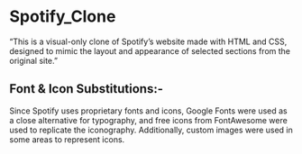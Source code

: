 # Spotify_Clone
“This is a visual-only clone of Spotify’s website made with HTML and CSS, designed to mimic the layout and appearance of selected sections from the original site.”
## Font & Icon Substitutions:-
Since Spotify uses proprietary fonts and icons, Google Fonts were used as a close alternative for typography, and free icons from FontAwesome were used to replicate the iconography. Additionally, custom images were used in some areas to represent icons.
